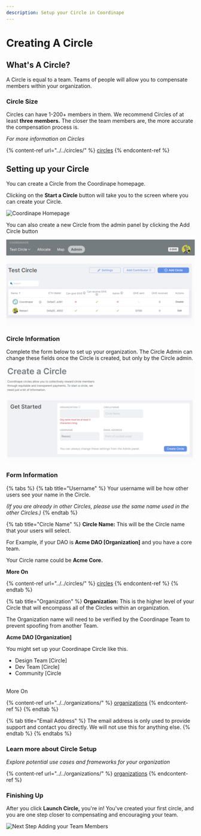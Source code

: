 ```yaml
---
description: Setup your Circle in Coordinape
---
```


# Creating A Circle

## What's A Circle?

A Circle is equal to a team. Teams of people will allow you to compensate members within your organization.

### Circle Size

Circles can have 1-200+ members in them. We recommend Circles of at least **three members.** The closer the team members are, the more accurate the compensation process is.

_For more information on Circles_

{% content-ref url="../../circles/" %}
[circles](../../circles/)
{% endcontent-ref %}

## Setting up your Circle

You can create a Circle from the Coordinape homepage.

Clicking on the **Start a Circle** button will take you to the screen where you can create your Circle.

![Coordinape Homepage](<../../../.gitbook/assets/Screen Shot 2022-05-12 at 4.40.25 PM.png>)

You can also create a new Circle from the admin panel by clicking the Add Circle button

![](<../../../.gitbook/assets/image (13).png>)

### Circle Information

Complete the form below to set up your organization. The Circle Admin can change these fields once the Circle is created, but only by the Circle admin.

![](<../../../.gitbook/assets/image (5).png>)

### Form Information

{% tabs %}
{% tab title="Username" %}
Your username will be how other users see your name in the Circle.&#x20;

_(If you are already in other Circles, please use the same name used in the other Circles.)_
{% endtab %}

{% tab title="Circle Name" %}
**Circle Name:** This will be the Circle name that your users will select.

For Example, if your DAO is **Acme DAO \[Organization]** and you have a core team.

Your Circle name could be **Acme Core.**

**More On**

{% content-ref url="../../circles/" %}
[circles](../../circles/)
{% endcontent-ref %}
{% endtab %}

{% tab title="Organization" %}
**Organization:** This is the higher level of your Circle that will encompass all of the Circles within an organization.

The Organization name will need to be verified by the Coordinape Team to prevent spoofing from another Team.

**Acme DAO \[Organization]**

You might set up your Coordinape Circle like this.

* Design Team \[Circle]
* Dev Team \[Circle]
* Community \[Circle

\
More On

{% content-ref url="../../organizations/" %}
[organizations](../../organizations/)
{% endcontent-ref %}
{% endtab %}

{% tab title="Email Address" %}
The email address is only used to provide support and contact you directly. We will not use this for anything else.
{% endtab %}
{% endtabs %}

### Learn more about Circle Setup

_Explore potential use cases and frameworks for your organization_

{% content-ref url="../../organizations/" %}
[organizations](../../organizations/)
{% endcontent-ref %}

### Finishing Up

After you click **Launch Circle,** you're in! You've created your first circle, and you are one step closer to compensating and encouraging your team.

![Next Step Adding your Team Members](<../../../images/Circle Success.png>)
